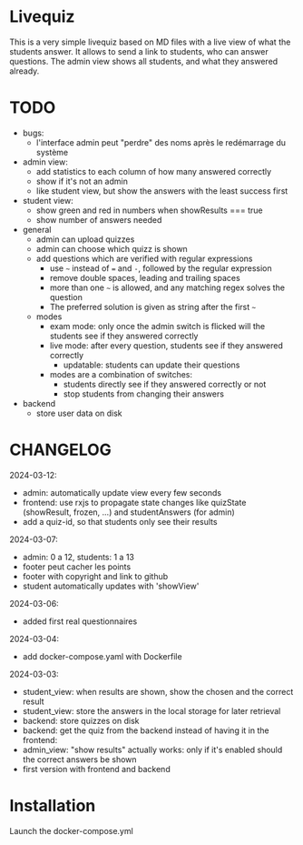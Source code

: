 # Livequiz

This is a very simple livequiz based on MD files with a live view of what the students answer.
It allows to send a link to students, who can answer questions.
The admin view shows all students, and what they answered already.

# TODO

- bugs:
  - l'interface admin peut "perdre" des noms après le redémarrage du système
- admin view:
  - add statistics to each column of how many answered correctly
  - show if it's not an admin
  - like student view, but show the answers with the least success first
- student view:
  - show green and red in numbers when showResults === true
  - show number of answers needed
- general
  - admin can upload quizzes
  - admin can choose which quizz is shown
  - add questions which are verified with regular expressions
    - use `~` instead of `=` and `-`, followed by the regular expression
    - remove double spaces, leading and trailing spaces
    - more than one `~` is allowed, and any matching regex solves the question
    - The preferred solution is given as string after the first `~`
  - modes
    - exam mode: only once the admin switch is flicked will the students see if they answered correctly
    - live mode: after every question, students see if they answered correctly
      - updatable: students can update their questions
    - modes are a combination of switches:
      - students directly see if they answered correctly or not
      - stop students from changing their answers
- backend
  - store user data on disk

# CHANGELOG

2024-03-12:
- admin: automatically update view every few seconds
- frontend: use rxjs to propagate state changes like quizState (showResult, frozen, ...) and studentAnswers (for admin)
- add a quiz-id, so that students only see their results

2024-03-07:
- admin: 0 a 12, students: 1 a 13
- footer peut cacher les points
- footer with copyright and link to github
- student automatically updates with 'showView'

2024-03-06:
- added first real questionnaires

2024-03-04:
- add docker-compose.yaml with Dockerfile

2024-03-03:
- student_view: when results are shown, show the chosen and the correct result
- student_view: store the answers in the local storage for later retrieval
- backend: store quizzes on disk
- backend: get the quiz from the backend instead of having it in the frontend:
- admin_view: "show results" actually works: only if it's enabled should the correct answers be shown
- first version with frontend and backend

# Installation

Launch the docker-compose.yml
